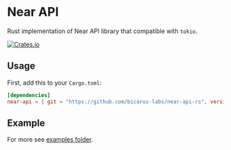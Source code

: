 # Near API

Rust implementation of Near API library that compatible with `tokio`.

[![Crates.io](https://img.shields.io/crates/v/near-api)](https://crates.io/crates/near-api)

## Usage

First, add this to your `Cargo.toml`:

```toml
[dependencies]
near-api = { git = "https://github.com/bicarus-labs/near-api-rs", version = "0.1.0", rev = "6b960bcf86781c09dc7de2cb38134916da888c63" }
```

## Example

For more see [examples folder](./src/examples).
